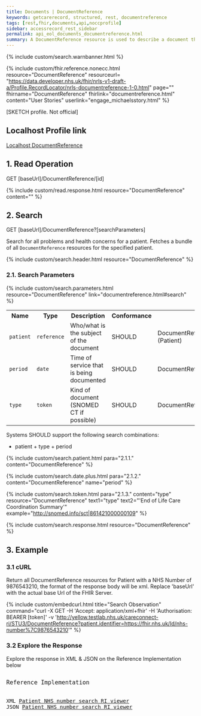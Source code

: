 ```yaml
---
title: Documents | DocumentReference
keywords: getcarerecord, structured, rest, documentreference
tags: [rest,fhir,documents,api,noccprofile]
sidebar: accessrecord_rest_sidebar
permalink: api_eol_documents_documentreference.html
summary: A DocumentReference resource is used to describe a document that is made available to a healthcare system. A document is some sequence of bytes that is identifiable, establishes its own context (e.g., what subject, author, etc. can be displayed to the user), and has defined update management. The DocumentReference resource can be used with any document format that has a recognized mime type and that conforms to this definition.
---
```

{% include custom/search.warnbanner.html %}

{% include custom/fhir.reference.nonecc.html resource="DocumentReference" resourceurl= "https://data.developer.nhs.uk/fhir/nrls-v1-draft-a/Profile.RecordLocator/nrls-documentreference-1-0.html" page="" fhirname="DocumentReference" fhirlink="documentreference.html" content="User Stories" userlink="engage_michaelsstory.html" %}

[SKETCH profile. Not official]

## Localhost Profile link ##
<a href="http://localhost:8080/STU3/StructureDefinition/End-of-Life-Document-Reference-1" target="_blank">Localhost DocumentReference</a>

## 1. Read Operation ##

<div markdown="span" class="alert alert-success" role="alert">
GET [baseUrl]/DocumentReference/[id]</div>

{% include custom/read.response.html resource="DocumentReference" content="" %}

## 2. Search ##

<div markdown="span" class="alert alert-success" role="alert">
GET [baseUrl]/DocumentReference?[searchParameters]</div>

Search for all problems and health concerns for a patient. Fetches a bundle of all `DocumentReference` resources for the specified patient.

{% include custom/search.header.html resource="DocumentReference" %}

### 2.1. Search Parameters ###

{% include custom/search.parameters.html resource="DocumentReference" link="documentreference.html#search" %}

<table style="min-width:100%;width:100%">
<tr id="clinical">
    <th style="width:15%;">Name</th>
    <th style="width:15%;">Type</th>
    <th style="width:30%;">Description</th>
    <th style="width:5%;">Conformance</th>
    <th style="width:35%;">Path</th>
</tr>
<tr>
    <td><code class="highlighter-rouge">patient</code></td>
    <td><code class="highlighter-rouge">reference</code></td>
    <td>Who/what is the subject of the document</td>
    <td>SHOULD</td>
    <td>DocumentReference.subject<br>(Patient)</td>
</tr>
<tr>
    <td><code class="highlighter-rouge">period</code></td>
    <td><code class="highlighter-rouge">date</code></td>
    <td>Time of service that is being documented</td>
    <td>SHOULD</td>
    <td>DocumentReference.context.period</td>
</tr>
<tr>
    <td><code class="highlighter-rouge">type</code></td>
    <td><code class="highlighter-rouge">token</code></td>
    <td>Kind of document (SNOMED CT if possible)</td>
    <td>SHOULD</td>
    <td>DocumentReference.type</td>
</tr>
</table>

Systems SHOULD support the following search combinations:

* patient + type + period

{% include custom/search.patient.html para="2.1.1." content="DocumentReference" %}

{% include custom/search.date.plus.html para="2.1.2." content="DocumentReference" name="period" %}

{% include custom/search.token.html para="2.1.3." content="type" resource="DocumentReference" text1="type" text2="'End of Life Care Coordination Summary'" example="http://snomed.info/sct|861421000000109" %}


{% include custom/search.response.html resource="DocumentReference" %}


## 3. Example ##

<h3 id="32-response-headers">3.1 cURL</h3>

Return all DocumentReference resources for Patient with a NHS Number of 9876543210, the format of the response body will be xml. Replace 'baseUrl' with the actual base Url of the FHIR Server.

{% include custom/embedcurl.html title="Search Observation" command="curl -X GET -H 'Accept: application/xml+fhir' -H 'Authorisation: BEARER [token]' -v 'http://yellow.testlab.nhs.uk/careconnect-ri/STU3/DocumentReference?patient.identifier=https://fhir.nhs.uk/Id/nhs-number%7C9876543210'" %}


<h3 id="32-response-headers">3.2 Explore the Response</h3>

Explore the response in XML & JSON on the Reference Implementation below
<div class="language-http highlighter-rouge">
<pre class="highlight">
<p style="font-size: 110%;">Reference Implementation</p>
XML <a target="_blank" href="{{ site.fhir_ref_impl }}search?serverId=home&pretty=true&resource=DocumentReference&param.0.qualifier=&param.0.0=https%3A%2F%2Ffhir.nhs.uk%2FId%2Fnhs-number&param.0.1=9876543210&param.0.name=identifier&param.0.type=token&sort_by=&sort_direction=&resource-search-limit=&encoding=xml">Patient NHS number search RI viewer</a>
JSON <a target="_blank" href="{{ site.fhir_ref_impl }}search?serverId=home&pretty=true&resource=DocumentReference&param.0.qualifier=&param.0.0=https%3A%2F%2Ffhir.nhs.uk%2FId%2Fnhs-number&param.0.1=9876543210&param.0.name=identifier&param.0.type=token&sort_by=&sort_direction=&resource-search-limit=&encoding=json">Patient NHS number search RI viewer</a>
</pre>
</div>
